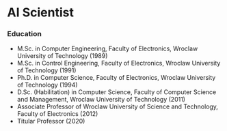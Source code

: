 # AI Scientist
### Education
- M.Sc. in Computer Engineering, Faculty of Electronics, Wroclaw University of Technology (1989)
- M.Sc. in Control Engineering, Faculty of Electronics, Wroclaw University of Technology (1991)
- Ph.D. in Computer Science, Faculty of Electronics, Wroclaw University of Technology (1994)
- D.Sc. (Habilitation) in Computer Science, Faculty of Computer Science and Management, Wroclaw University of Technology (2011)
- Associate Professor of Wroclaw University of Science and Technology, Faculty of Electronics (2012)
- Titular Professor (2020)
